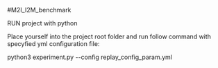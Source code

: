 #M2I_I2M_benchmark

RUN project with python

Place yourself into the project root folder and run follow command with specyfied yml configuration file: 

 python3 experiment.py --config  replay_config_param.yml


